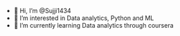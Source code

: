 - 👋 Hi, I’m @Sujji1434
- 👀 I’m interested in Data analytics, Python and ML
- 🌱 I’m currently learning Data analytics through coursera


<!---
Sujji1434/Sujji1434 is a ✨ special ✨ repository because its `README.md` (this file) appears on your GitHub profile.
You can click the Preview link to take a look at your changes.
--->

